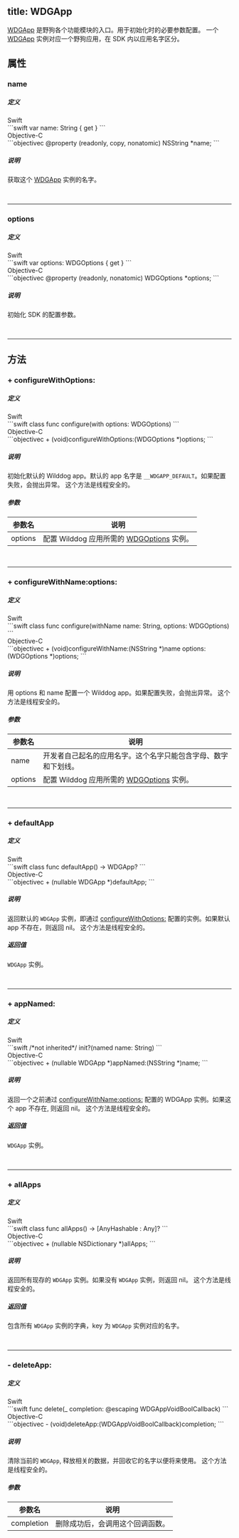 title: WDGApp
---

[WDGApp](WDGApp.html) 是野狗各个功能模块的入口。用于初始化时的必要参数配置。
一个 [WDGApp](WDGApp.html) 实例对应一个野狗应用，在 SDK 内以应用名字区分。


## 属性

### name

##### 定义

<div class="swift-lan">Swift</div>```swift
var name: String { get }
```
<div class="objectivec-lan">Objective-C</div>```objectivec
@property (readonly, copy, nonatomic) NSString *name;
```

##### 说明

获取这个 [WDGApp](WDGApp.html) 实例的名字。

</br>

---

### options

##### 定义

<div class="swift-lan">Swift</div>```swift
var options: WDGOptions { get }
```
<div class="objectivec-lan">Objective-C</div>```objectivec
@property (readonly, nonatomic) WDGOptions *options;
```

##### 说明

初始化 SDK 的配置参数。

</br>

---





## 方法

### + configureWithOptions:

##### 定义

<div class="swift-lan">Swift</div>```swift
class func configure(with options: WDGOptions)
```
<div class="objectivec-lan">Objective-C</div>```objectivec
+ (void)configureWithOptions:(WDGOptions *)options;
```

##### 说明

初始化默认的 Wilddog app。默认的 app 名字是 `__WDGAPP_DEFAULT`。如果配置失败，会抛出异常。
这个方法是线程安全的。
 


##### 参数

 参数名 | 说明 
---|---
options|配置 Wilddog 应用所需的 [WDGOptions](WDGOptions.html) 实例。





</br>

---

### + configureWithName:options:

##### 定义

<div class="swift-lan">Swift</div>```swift
class func configure(withName name: String, options: WDGOptions)
```
<div class="objectivec-lan">Objective-C</div>```objectivec
+ (void)configureWithName:(NSString *)name options:(WDGOptions *)options;
```

##### 说明

用 options 和 name 配置一个 Wilddog app。如果配置失败，会抛出异常。
这个方法是线程安全的。
 


##### 参数

 参数名 | 说明 
---|---
name|开发者自己起名的应用名字。这个名字只能包含字母、数字和下划线。
options|配置 Wilddog 应用所需的 [WDGOptions](WDGOptions.html) 实例。





</br>

---

### + defaultApp

##### 定义

<div class="swift-lan">Swift</div>```swift
class func defaultApp() -> WDGApp?
```
<div class="objectivec-lan">Objective-C</div>```objectivec
+ (nullable WDGApp *)defaultApp;
```

##### 说明

返回默认的 `WDGApp` 实例，即通过 [configureWithOptions:](WDGApp.html#configureWithOptions) 配置的实例。如果默认 app 不存在，则返回 nil。
这个方法是线程安全的。
 



##### 返回值

`WDGApp` 实例。

</br>

---

### + appNamed:

##### 定义

<div class="swift-lan">Swift</div>```swift
/*not inherited*/ init?(named name: String)
```
<div class="objectivec-lan">Objective-C</div>```objectivec
+ (nullable WDGApp *)appNamed:(NSString *)name;
```

##### 说明

返回一个之前通过 [configureWithName:options:](WDGApp.html#configureWithName-options) 配置的 WDGApp 实例。如果这个 app 不存在, 则返回 nil。
这个方法是线程安全的。
 



##### 返回值

`WDGApp` 实例。

</br>

---

### + allApps

##### 定义

<div class="swift-lan">Swift</div>```swift
class func allApps() -> [AnyHashable : Any]?
```
<div class="objectivec-lan">Objective-C</div>```objectivec
+ (nullable NSDictionary *)allApps;
```

##### 说明

返回所有现存的 `WDGApp` 实例。如果没有 `WDGApp` 实例，则返回 nil。
这个方法是线程安全的。
 



##### 返回值

包含所有 `WDGApp` 实例的字典，key 为 `WDGApp` 实例对应的名字。

</br>

---

### - deleteApp:

##### 定义

<div class="swift-lan">Swift</div>```swift
func delete(_ completion: @escaping WDGAppVoidBoolCallback)
```
<div class="objectivec-lan">Objective-C</div>```objectivec
- (void)deleteApp:(WDGAppVoidBoolCallback)completion;
```

##### 说明

清除当前的 `WDGApp`, 释放相关的数据，并回收它的名字以便将来使用。
这个方法是线程安全的。
 


##### 参数

 参数名 | 说明 
---|---
completion|删除成功后，会调用这个回调函数。







